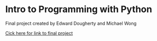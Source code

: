 # Intro to Programming with Python

Final project created by Edward Dougherty and Michael Wong

[Cick here for link to final project](https://cbs-ipp-g1.herokuapp.com/)
